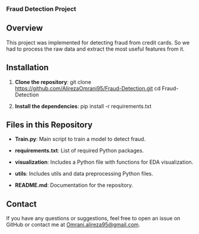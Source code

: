 ### Fraud Detection Project

## Overview
This project was implemented for detecting fraud from credit cards. So we had to process the raw data and extract the most useful features from it.

## Installation
1. **Clone the repository**:
   git clone https://github.com/AlirezaOmrani95/Fraud-Detection.git
   cd Fraud-Detection

2. **Install the dependencies**:
   pip install -r requirements.txt

## Files in this Repository

- **Train.py**: Main script to train a model to detect fraud.

- **requirements.txt**: List of required Python packages.

- **visualization**: Includes a Python file with functions for EDA visualization.

- **utils**: Includes utils and data preprocessing Python files.

- **README.md**: Documentation for the repository.

## Contact
If you have any questions or suggestions, feel free to open an issue on GitHub or contact me at Omrani.alireza95@gmail.com.

